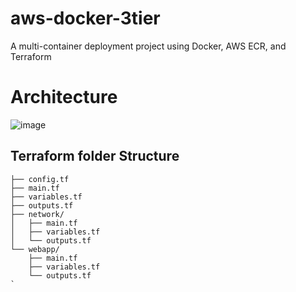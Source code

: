 # aws-docker-3tier
A multi-container deployment project using Docker, AWS ECR, and Terraform


# Architecture

![image](https://github.com/user-attachments/assets/fc80ad34-7f15-4524-a398-f928ad3f26ab)


## Terraform folder Structure

```
├── config.tf
├── main.tf
├── variables.tf
├── outputs.tf
├── network/
│   ├── main.tf
│   ├── variables.tf
│   └── outputs.tf
└── webapp/
    ├── main.tf
    ├── variables.tf
    └── outputs.tf
`
